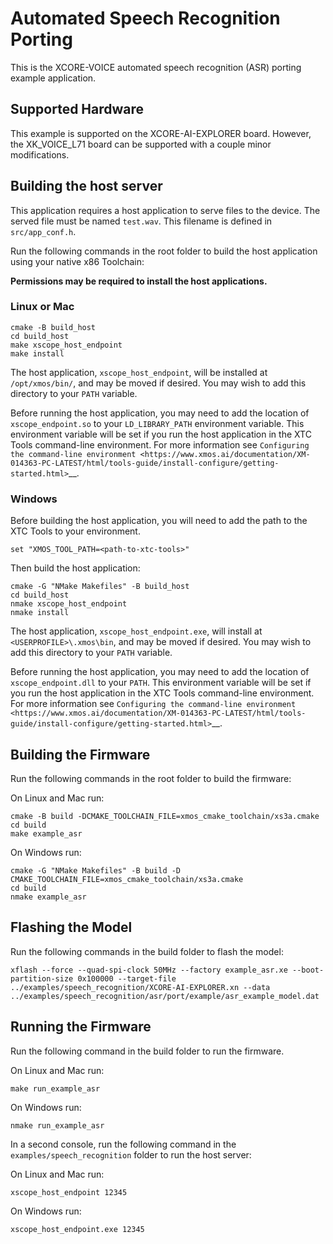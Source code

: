 # Automated Speech Recognition Porting

This is the XCORE-VOICE automated speech recognition (ASR) porting example application.

## Supported Hardware

This example is supported on the XCORE-AI-EXPLORER board.  However, the XK_VOICE_L71 board can be supported with a couple minor modifications.

## Building the host server

This application requires a host application to serve files to the device. The served file must be named `test.wav`.  This filename is defined in `src/app_conf.h`.

Run the following commands in the root folder to build the host application using your native x86 Toolchain:

**Permissions may be required to install the host applications.**

### Linux or Mac

    cmake -B build_host
    cd build_host
    make xscope_host_endpoint
    make install

The host application, `xscope_host_endpoint`, will be installed at `/opt/xmos/bin/`, and may be moved if desired.  You may wish to add this directory to your `PATH` variable.

Before running the host application, you may need to add the location of `xscope_endpoint.so` to your `LD_LIBRARY_PATH` environment variable.  This environment variable will be set if you run the host application in the XTC Tools command-line environment.  For more information see `Configuring the command-line environment <https://www.xmos.ai/documentation/XM-014363-PC-LATEST/html/tools-guide/install-configure/getting-started.html>`__.

### Windows

Before building the host application, you will need to add the path to the XTC Tools to your environment.

    set "XMOS_TOOL_PATH=<path-to-xtc-tools>"

Then build the host application:

    cmake -G "NMake Makefiles" -B build_host
    cd build_host
    nmake xscope_host_endpoint
    nmake install

The host application, `xscope_host_endpoint.exe`, will install at `<USERPROFILE>\.xmos\bin`, and may be moved if desired.  You may wish to add this directory to your `PATH` variable.

Before running the host application, you may need to add the location of `xscope_endpoint.dll` to your `PATH`. This environment variable will be set if you run the host application in the XTC Tools command-line environment.  For more information see `Configuring the command-line environment <https://www.xmos.ai/documentation/XM-014363-PC-LATEST/html/tools-guide/install-configure/getting-started.html>`__.

## Building the Firmware

Run the following commands in the root folder to build the firmware:

On Linux and Mac run:

    cmake -B build -DCMAKE_TOOLCHAIN_FILE=xmos_cmake_toolchain/xs3a.cmake
    cd build
    make example_asr

On Windows run:

    cmake -G "NMake Makefiles" -B build -D CMAKE_TOOLCHAIN_FILE=xmos_cmake_toolchain/xs3a.cmake
    cd build
    nmake example_asr

## Flashing the Model

Run the following commands in the build folder to flash the model:

    xflash --force --quad-spi-clock 50MHz --factory example_asr.xe --boot-partition-size 0x100000 --target-file ../examples/speech_recognition/XCORE-AI-EXPLORER.xn --data ../examples/speech_recognition/asr/port/example/asr_example_model.dat

## Running the Firmware

Run the following command in the build folder to run the firmware.

On Linux and Mac run:

    make run_example_asr

On Windows run:

    nmake run_example_asr

In a second console, run the following command in the ``examples/speech_recognition`` folder to run the host server:

On Linux and Mac run:

    xscope_host_endpoint 12345

On Windows run:

    xscope_host_endpoint.exe 12345
